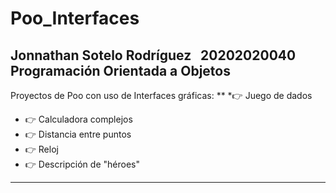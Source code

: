 # Poo_Interfaces

## Jonnathan Sotelo Rodríguez &nbsp; 20202020040 &nbsp; Programación Orientada a Objetos

Proyectos de Poo con uso de Interfaces gráficas:
**
*👉 Juego de dados
* 👉 Calculadora complejos
* 👉 Distancia entre puntos
* 👉 Reloj
* 👉 Descripción de "héroes"
* **
